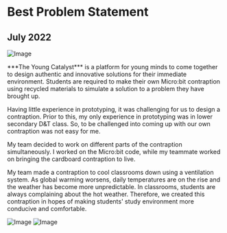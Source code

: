 # Best Problem Statement

## July 2022

<img alt="Image" src="/yc-2.jpg">
<p>
***The Young Catalyst*** is a platform for young minds to come
together to design authentic and innovative solutions for
their immediate environment. Students are required to make
their own Micro:bit contraption using recycled materials to
simulate a solution to a problem they have brought up.
</p>
<p>
Having little experience in prototyping, it was challenging
for us to design a contraption. Prior to this, my only
experience in prototyping was in lower secondary D&T class.
So, to be challenged into coming up with our own contraption
was not easy for me.
</p>
<p>
My team decided to work on different parts of the contraption
simultaneously. I worked on the Micro:bit code, while my
teammate worked on bringing the cardboard contraption to live.
</p>
<p>
My team made a contraption to cool classrooms down using a
ventilation system. As global warming worsens, daily
temperatures are on the rise and the weather has become more
unpredictable. In classrooms, students are always complaining
about the hot weather. Therefore, we created this contraption
in hopes of making students' study environment more conducive
and comfortable.
</p>
<img alt="Image" src="/yc-1.jpg">
<img alt="Image" src="/yc-cert.jpeg">
